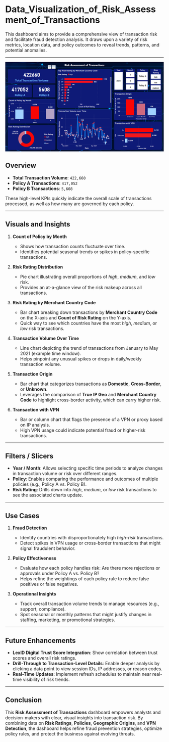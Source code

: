 # Data_Visualization_of_Risk_Assessment_of_Transactions

This dashboard aims to provide a comprehensive view of transaction risk and facilitate fraud detection analysis. It draws upon a variety of risk metrics, location data, and policy outcomes to reveal trends, patterns, and potential anomalies.

---

<picture width="500">
  <img
    src="https://github.com/WaiYongF/Data_Visualization_of_Risk_Assessment_of_Transactions/blob/main/Images/Risk_Assessment_Data.PNG"
    alt="Dashboard_Risk_Assessment_of_Transactions"
  />
</picture>

## Overview

- **Total Transaction Volume**: `422,660`  
- **Policy A Transactions**: `417,052`  
- **Policy B Transactions**: `5,608`  

These high-level KPIs quickly indicate the overall scale of transactions processed, as well as how many are governed by each policy.

---

## Visuals and Insights

1. **Count of Policy by Month**  
   - Shows how transaction counts fluctuate over time.  
   - Identifies potential seasonal trends or spikes in policy-specific transactions.

2. **Risk Rating Distribution**  
   - Pie chart illustrating overall proportions of *high*, *medium*, and *low* risk.  
   - Provides an at-a-glance view of the risk makeup across all transactions.

3. **Risk Rating by Merchant Country Code**  
   - Bar chart breaking down transactions by **Merchant Country Code** on the X-axis and **Count of Risk Rating** on the Y-axis.  
   - Quick way to see which countries have the most *high*, *medium*, or *low* risk transactions.

4. **Transaction Volume Over Time**  
   - Line chart depicting the trend of transactions from January to May 2021 (example time window).  
   - Helps pinpoint any unusual spikes or drops in daily/weekly transaction volume.

5. **Transaction Origin**  
   - Bar chart that categorizes transactions as **Domestic**, **Cross-Border**, or **Unknown**.  
   - Leverages the comparison of **True IP Geo** and **Merchant Country Code** to highlight cross-border activity, which can carry higher risk.

6. **Transaction with VPN**  
   - Bar or column chart that flags the presence of a VPN or proxy based on IP analysis.  
   - High VPN usage could indicate potential fraud or higher-risk transactions.

---

## Filters / Slicers

- **Year / Month**: Allows selecting specific time periods to analyze changes in transaction volume or risk over different ranges.  
- **Policy**: Enables comparing the performance and outcomes of multiple policies (e.g., Policy A vs. Policy B).  
- **Risk Rating**: Drills down into *high*, *medium*, or *low* risk transactions to see the associated charts update.

---

## Use Cases

1. **Fraud Detection**  
   - Identify countries with disproportionately high *high-risk* transactions.  
   - Detect spikes in VPN usage or cross-border transactions that might signal fraudulent behavior.

2. **Policy Effectiveness**  
   - Evaluate how each policy handles risk: Are there more rejections or approvals under Policy A vs. Policy B?  
   - Helps refine the weightings of each policy rule to reduce false positives or false negatives.

3. **Operational Insights**  
   - Track overall transaction volume trends to manage resources (e.g., support, compliance).  
   - Spot seasonal or monthly patterns that might justify changes in staffing, marketing, or promotional strategies.

---

## Future Enhancements

- **LexID Digital Trust Score Integration**: Show correlation between trust scores and overall risk ratings.  
- **Drill-Through to Transaction-Level Details**: Enable deeper analysis by clicking a data point to view session IDs, IP addresses, or reason codes.  
- **Real-Time Updates**: Implement refresh schedules to maintain near real-time visibility of risk trends.

---

## Conclusion

This **Risk Assessment of Transactions** dashboard empowers analysts and decision-makers with clear, visual insights into transaction risk. By combining data on **Risk Ratings**, **Policies**, **Geographic Origins**, and **VPN Detection**, the dashboard helps refine fraud prevention strategies, optimize policy rules, and protect the business against evolving threats.
